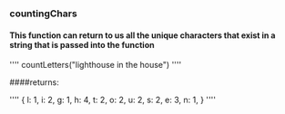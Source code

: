 ### countingChars

#### This function can return to us all the unique characters that exist in a string that is passed into the function


''''
countLetters("lighthouse in the house")
''''

####returns:

''''
{
  l: 1,
  i: 2,
  g: 1,
  h: 4,
  t: 2,
  o: 2,
  u: 2,
  s: 2,
  e: 3,
  n: 1,
}
''''
